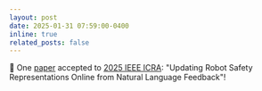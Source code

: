 ```yaml
---
layout: post
date: 2025-01-31 07:59:00-0400
inline: true
related_posts: false
---
```


:page_with_curl: One [paper](https://arxiv.org/abs/2409.14580) accepted to [2025 IEEE ICRA](https://2025.ieee-icra.org/): "Updating Robot Safety Representations Online from Natural Language Feedback"!
